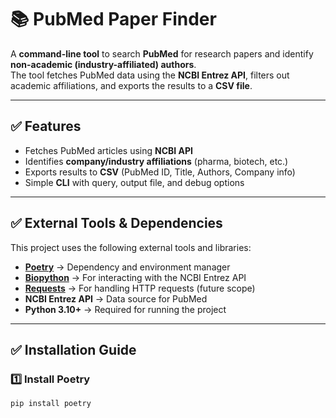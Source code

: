 # 📚 PubMed Paper Finder

A **command-line tool** to search **PubMed** for research papers and identify **non-academic (industry-affiliated) authors**.  
The tool fetches PubMed data using the **NCBI Entrez API**, filters out academic affiliations, and exports the results to a **CSV file**.

---

## ✅ Features
- Fetches PubMed articles using **NCBI API**  
- Identifies **company/industry affiliations** (pharma, biotech, etc.)  
- Exports results to **CSV** (PubMed ID, Title, Authors, Company info)  
- Simple **CLI** with query, output file, and debug options  

---

## ✅ External Tools & Dependencies
This project uses the following external tools and libraries:

- **[Poetry](https://python-poetry.org/)** → Dependency and environment manager  
- **[Biopython](https://biopython.org/)** → For interacting with the NCBI Entrez API  
- **[Requests](https://docs.python-requests.org/)** → For handling HTTP requests (future scope)  
- **NCBI Entrez API** → Data source for PubMed  
- **Python 3.10+** → Required for running the project  

---

## ✅ Installation Guide

### 1️⃣ Install Poetry
```bash
pip install poetry

